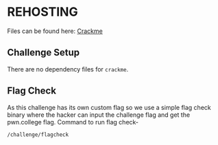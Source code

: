 # REHOSTING

Files can be found here: [Crackme](https://github.com/MasonCompetitiveCyber/PatriotCTF2022-Public/tree/main/RE/crackme)

## Challenge Setup
There are no dependency files for `crackme`.

## Flag Check

As this challenge has its own custom flag so we use a simple flag check binary where the hacker can input the challenge flag and get the pwn.college flag. Command to run flag check-
```
/challenge/flagcheck
```


